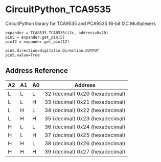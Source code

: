 # CircuitPython_TCA9535
CircuitPython library for TCA9535 and PCA9535 16-bit I2C Multiplexers

```
expander = TCA8535.TCA8535(i2c, address=0x20)
pin5 = expander.get_pin(5)
pin12 = expander.get_pin(12)

pin5.direction=digitalio.Direction.OUTPUT
pin5.value=True
```

Address Reference
-----------------

| A2 | A1 | A0 | Address |
| -- | -- | -- | ------- |
| L | L | L | 32 (decimal) 0x20 (hexadecimal) |
| L | L | H | 33 (decimal) 0x21 (hexadecimal) |
| L | H | L | 34 (decimal) 0x22 (hexadecimal) |
| L | H | H | 35 (decimal) 0x23 (hexadecimal) |
| H | L | L | 36 (decimal) 0x24 (hexadecimal) |
| H | L | H | 37 (decimal) 0x25 (hexadecimal) |
| H | H | L | 38 (decimal) 0x26 (hexadecimal) |
| H | H | H | 39 (decimal) 0x27 (hexadecimal) |
